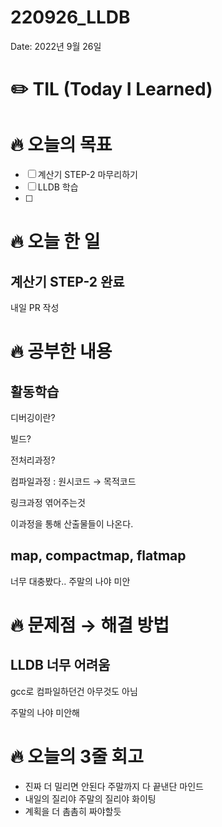 # 220926_LLDB

Date: 2022년 9월 26일

# ✏️ TIL (Today I Learned)

# 🔥 오늘의 목표

- [ ]  계산기 STEP-2 마무리하기
- [ ]  LLDB 학습
- [ ]  

# 🔥 오늘 한 일

## 계산기 STEP-2 완료

내일 PR 작성

# ****🔥 공부한 내용****

## 활동학습

디버깅이란? 

빌드?

전처리과정?

컴파일과정 : 원시코드 → 목적코드

링크과정 엮어주는것

이과정을 통해 산출물들이 나온다.

## map, compactmap, flatmap

너무 대충봤다.. 주말의 나야 미안

# ****🔥 문제점 → 해결 방법****

## LLDB 너무 어려움

gcc로 컴파일하던건 아무것도 아님

주말의 나야 미안해

# ****🔥 오늘의 3줄 회고****

- 진짜 더 밀리면 안된다 주말까지 다 끝낸단 마인드
- 내일의 질리야 주말의 질리야 화이팅
- 계획을 더 촘촘히 짜야할듯